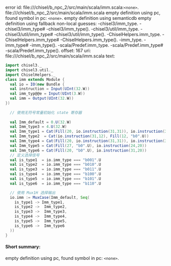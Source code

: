 error id: file://<WORKSPACE>/chisel/b_npc_2/src/main/scala/imm.scala:`<none>`.
file://<WORKSPACE>/chisel/b_npc_2/src/main/scala/imm.scala
empty definition using pc, found symbol in pc: `<none>`.
empty definition using semanticdb
empty definition using fallback
non-local guesses:
	 -chisel3/imm_type.
	 -chisel3/imm_type#
	 -chisel3/imm_type().
	 -chisel3/util/imm_type.
	 -chisel3/util/imm_type#
	 -chisel3/util/imm_type().
	 -ChiselHelpers.imm_type.
	 -ChiselHelpers.imm_type#
	 -ChiselHelpers.imm_type().
	 -imm_type.
	 -imm_type#
	 -imm_type().
	 -scala/Predef.imm_type.
	 -scala/Predef.imm_type#
	 -scala/Predef.imm_type().
offset: 167
uri: file://<WORKSPACE>/chisel/b_npc_2/src/main/scala/imm.scala
text:
```scala
import chisel3._
import chisel3.util._
import ChiselHelpers._
class imm extends Module {
  val io = IO(new Bundle {
  val instruction = Input(UInt(32.W))
  val imm_typ@@e = Input(UInt(3.W))
  val imm = Output(UInt(32.W))
})
  
  // 使用无符号常量初始化 state 寄存器
  
  val Imm_default = 0.U(32.W)
  val Imm_type3 = 4.U(32.W)
  val Imm_type1 = Cat(Fill(20, io.instruction(31,31)), io.instruction(31,20)) // 当 instruction_type 为 0000010011 时的特殊值
  val Imm_type2  = Cat(io.instruction(31,12), Fill(12, "b0".U))
  val Imm_type4 = Cat(Fill(20, io.instruction(31,31)), io.instruction(31,25), io.instruction(11,7)) // 当 instruction_type 为 0000010011 时的特殊值
  val Imm_type5 = Cat(Fill(27, "b0".U), io.instruction(24,20)) 
  val Imm_type6 = Cat(Fill(20, "b0".U), io.instruction(31,20)) 
  // 定义选择信号
  val is_type1  = io.imm_type === "b001".U
  val is_type2  = io.imm_type === "b010".U
  val is_type3  = io.imm_type === "b011".U
  val is_type4  = io.imm_type === "b100".U
  val is_type5  = io.imm_type === "b101".U
  val is_type6  = io.imm_type === "b110".U

  // 使用 Mux1H 选择输出
  io.imm := MuxCase(Imm_default, Seq(
    is_type1 -> Imm_type1,
    is_type2 ->  Imm_type2,
    is_type3 ->  Imm_type3,
    is_type4 ->  Imm_type4,
    is_type5 ->  Imm_type5,
    is_type6 ->  Imm_type6
  ))
}


```


#### Short summary: 

empty definition using pc, found symbol in pc: `<none>`.